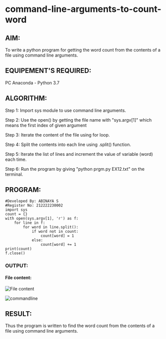 # command-line-arguments-to-count-word
## AIM:
To write a python program for getting the word count from the contents of a file using command line arguments.
## EQUIPEMENT'S REQUIRED: 
PC
Anaconda - Python 3.7
## ALGORITHM: 
 Step 1: Import sys module to use command line arguments.
 
 Step 2: Use the open() by getting the file name with "sys.argv[1]" which means the first index of given argument

 Step 3: Iterate the content of the file using for loop.
 
 Step 4: Split the contents into each line using .split() function.
 
 Step 5: Iterate the list of lines and increment the value of variable (word) each time.

 Step 6: Run the program by giving "python prgm.py EX12.txt" on the terminal.


## PROGRAM:

```
#Developed By: ABINAYA S
#Register No: 212222230002
import sys
count = {}
with open(sys.argv[1], 'r') as f:
    for line in f:
        for word in line.split():
            if word not in count:
                count[word] = 1
            else:
                count[word] += 1
print(count)
f.close()
```
### OUTPUT:
#### File content:
![File content](https://github.com/abinayasangeetha/command-line-arguments-to-count-word/assets/119393675/5e1cfc79-79da-4bb8-ba7d-4b45b46ccc73)


![commandline](https://github.com/abinayasangeetha/command-line-arguments-to-count-word/assets/119393675/ad450f46-92e2-49d8-ab33-ea4aaeeae32d)



## RESULT:
Thus the program is written to find the word count from the contents of a file using command line arguments.
